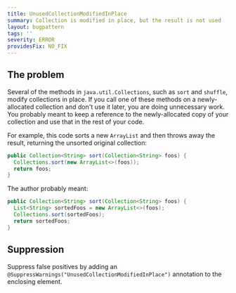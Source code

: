 ```yaml
---
title: UnusedCollectionModifiedInPlace
summary: Collection is modified in place, but the result is not used
layout: bugpattern
tags: ''
severity: ERROR
providesFix: NO_FIX
---
```


<!--
*** AUTO-GENERATED, DO NOT MODIFY ***
To make changes, edit the @BugPattern annotation or the explanation in docs/bugpattern.
-->

## The problem
Several of the methods in `java.util.Collections`, such as `sort` and `shuffle`,
modify collections in place. If you call one of these methods on a
newly-allocated collection and don't use it later, you are doing unnecessary
work. You probably meant to keep a reference to the newly-allocated copy of your
collection and use that in the rest of your code.

For example, this code sorts a new `ArrayList` and then throws away the result,
returning the unsorted original collection:

```java
public Collection<String> sort(Collection<String> foos) {
  Collections.sort(new ArrayList<>(foos));
  return foos;
}
```

The author probably meant:

```java
public Collection<String> sort(Collection<String> foos) {
  List<String> sortedFoos = new ArrayList<>(foos);
  Collections.sort(sortedFoos);
  return sortedFoos;
}
```

## Suppression
Suppress false positives by adding an `@SuppressWarnings("UnusedCollectionModifiedInPlace")` annotation to the enclosing element.

